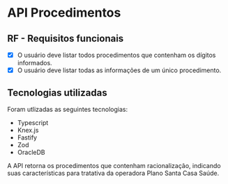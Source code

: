 # API Procedimentos

## RF - Requisitos funcionais

- [X] O usuário deve listar todos procedimentos que contenham os dígitos informados.
- [X] O usuário deve listar todas as informações de um único procedimento.

## Tecnologias utilizadas

Foram utlizadas as seguintes tecnologias:

- Typescript
- Knex.js
- Fastify
- Zod
- OracleDB

A API retorna os procedimentos que contenham racionalização, indicando suas características para tratativa da operadora Plano Santa Casa Saúde. 
